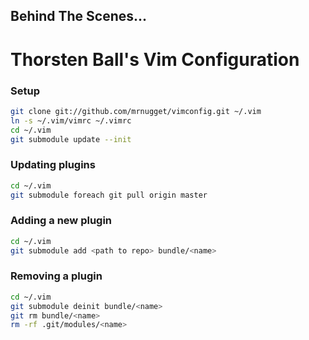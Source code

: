 ## Behind The Scenes...
# Thorsten Ball's Vim Configuration

### Setup

```bash
git clone git://github.com/mrnugget/vimconfig.git ~/.vim
ln -s ~/.vim/vimrc ~/.vimrc
cd ~/.vim
git submodule update --init
```


### Updating plugins

```bash
cd ~/.vim
git submodule foreach git pull origin master
```

### Adding a new plugin

```bash
cd ~/.vim
git submodule add <path to repo> bundle/<name>
```


### Removing a plugin

```bash
cd ~/.vim
git submodule deinit bundle/<name>
git rm bundle/<name>
rm -rf .git/modules/<name>
```

